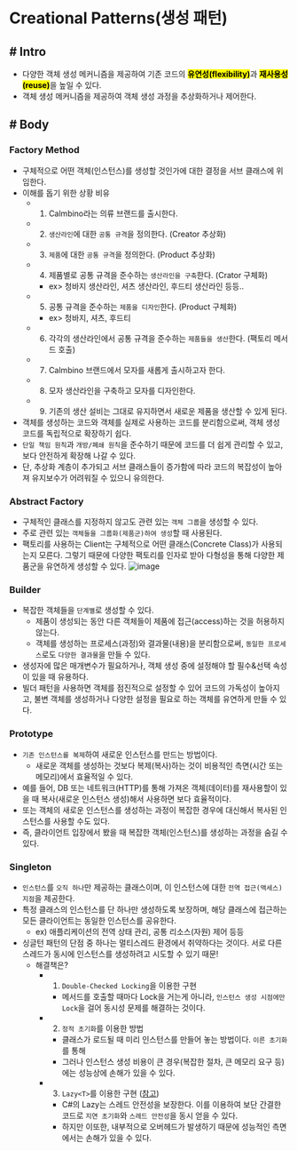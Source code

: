 # Creational Patterns(생성 패턴)

## # Intro

- 다양한 객체 생성 메커니즘을 제공하여 기존 코드의 <mark>**유연성(flexibility)**</mark>과 <mark>**재사용성(reuse)**</mark>을 높일 수 있다.
- 객체 생성 메커니즘을 제공하여 객체 생성 과정을 추상화하거나 제어한다.

## # Body

### Factory Method
- 구체적으로 어떤 객체(인스턴스)를 생성할 것인가에 대한 결정을 서브 클래스에 위임한다.
- 이해를 돕기 위한 상황 비유
  - 1) Calmbino라는 의류 브랜드를 출시한다.
  - 2) `생산라인`에 대한 `공통 규격`을 정의한다. (Creator 추상화)
  - 3) `제품`에 대한 `공통 규격`을 정의한다. (Product 추상화)
  - 4) 제품별로 공통 규격을 준수하는 `생산라인을 구축`한다. (Crator 구체화)
    - ex> 청바지 생산라인, 셔츠 생산라인, 후드티 생산라인 등등..
  - 5) 공통 규격을 준수하는 `제품을 디자인`한다. (Product 구체화)
    - ex> 청바지, 셔츠, 후드티
  - 6) 각각의 생산라인에서 공통 규격을 준수하는 `제품들을 생산`한다. (팩토리 메서드 호출)
  - 7) Calmbino 브랜드에서 모자를 새롭게 출시하고자 한다.
  - 8) 모자 생산라인을 구축하고 모자를 디자인한다.
  - 9) 기존의 생산 설비는 그대로 유지하면서 새로운 제품을 생산할 수 있게 된다.
- 객체를 생성하는 코드와 객체를 실제로 사용하는 코드를 분리함으로써, 객체 생성 코드를 독립적으로 확장하기 쉽다. 
- `단일 책임 원칙`과 `개방/폐쇄 원칙`을 준수하기 때문에 코드를 더 쉽게 관리할 수 있고, 보다 안전하게 확장해 나갈 수 있다.
- 단, 추상화 계층이 추가되고 서브 클래스들이 증가함에 따라 코드의 복잡성이 높아져 유지보수가 어려워질 수 있으니 유의한다.

### Abstract Factory
- 구체적인 클래스를 지정하지 않고도 관련 있는 `객체 그룹`을 생성할 수 있다.
- 주로 관련 있는 `객체들을 그룹화(제품군)하여 생성`할 때 사용된다.
- 팩토리를 사용하는 Client는 구체적으로 어떤 클래스(Concrete Class)가 사용되는지 모른다. 그렇기 때문에 다양한 팩토리를 인자로 받아 다형성을 통해 다양한 제품군을 유연하게 생성할 수 있다. 
  ![image](https://github.com/user-attachments/assets/2c9b92bd-103b-4b33-9f71-099f3e00eeed)

### Builder
- 복잡한 객체들을 `단계별`로 생성할 수 있다.
  - 제품이 생성되는 동안 다른 객체들이 제품에 접근(access)하는 것을 허용하지 않는다.
  - 객체를 생성하는 프로세스(과정)와 결과물(내용)을 분리함으로써, `동일한 프로세스`로도 `다양한 결과물`을 만들 수 있다.
- 생성자에 많은 매개변수가 필요하거나, 객체 생성 중에 설정해야 할 필수&선택 속성이 있을 때 유용하다.
- 빌더 패턴을 사용하면 객체를 점진적으로 설정할 수 있어 코드의 가독성이 높아지고, 불변 객체를 생성하거나 다양한 설정을 필요로 하는 객체를 유연하게 만들 수 있다.

### Prototype
- `기존 인스턴스를 복제`하여 새로운 인스턴스를 만드는 방법이다.
  - 새로운 객체를 생성하는 것보다 복제(복사)하는 것이 비용적인 측면(시간 또는 메모리)에서 효율적일 수 있다.
- 예를 들어, DB 또는 네트워크(HTTP)를 통해 가져온 객체(데이터)를 재사용할이 있을 때 복사(새로운 인스턴스 생성)해서 사용하면 보다 효율적이다.
- 또는 객체의 새로운 인스턴스를 생성하는 과정이 복잡한 경우에 대신해서 복사된 인스턴스를 사용할 수도 있다.
- 즉, 클라이언트 입장에서 봤을 때 복잡한 객체(인스턴스)를 생성하는 과정을 숨길 수 있다.

### Singleton

- `인스턴스`를 `오직 하나`만 제공하는 클래스이며, 이 인스턴스에 대한 `전역 접근(액세스) 지점`을 제공한다.
- 특정 클래스의 인스턴스를 단 하나만 생성하도록 보장하며, 해당 클래스에 접근하는 모든 클라이언트는 동일한 인스턴스를 공유한다.
  - ex) 애플리케이션의 전역 상태 관리, 공통 리소스(자원) 제어 등등
- 싱글턴 패턴의 단점 중 하나는 멀티스레드 환경에서 취약하다는 것이다. 서로 다른 스레드가 동시에 인스턴스를 생성하려고 시도할 수 있기 때문!
  - 해결책은?
    - 1) `Double-Checked Locking`을 이용한 구현
       - 메서드를 호출할 때마다 Lock을 거는게 아니라, `인스턴스 생성 시점에만 Lock`을 걸어 동시성 문제를 해결하는 것이다.
    - 2) `정적 초기화`를 이용한 방법
       - 클래스가 로드될 때 미리 인스턴스를 만들어 놓는 방법이다. `이른 초기화`를 통해
       - 그러나 인스턴스 생성 비용이 큰 경우(복잡한 절차, 큰 메모리 요구 등)에는 성능상에 손해가 있을 수 있다.
    - 3) `Lazy<T>`를 이용한 구현 ([참고](https://rito15.github.io/posts/singleton-pattern/))
      - C#의 Lazy<T>는 스레드 안전성을 보장한다. 이를 이용하여 보단 간결한 코드로 `지연 초기화`와 `스레드 안전성`을 동시 얻을 수 있다.
      - 하지만 이또한, 내부적으로 오버헤드가 발생하기 때문에 성능적인 측면에서는 손해가 있을 수 있다.
    